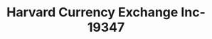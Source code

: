 ---
f_zip-code: 60033
f_state-code: IL
title: Harvard Currency Exchange Inc-19347
f_phone: 815-943-5449
f_city-only: Harvard
f_address: 335 S Division Street Harvard
f_location-unique-id: '19347'
slug: harvard-currency-exchange-inc-19347
updated-on: '2024-05-30T13:46:58.046Z'
created-on: '2024-05-30T13:36:59.803Z'
published-on: '2024-05-30T13:54:32.469Z'
f_city-state: cms/city/harvard-il.md
f_company: cms/company/harvard-currency-exchange-inc.md
f_state: cms/state/illinois.md
layout: '[payday-loan].html'
tags: payday-loan
---